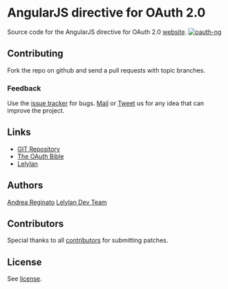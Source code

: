 # AngularJS directive for OAuth 2.0

Source code for the AngularJS directive for OAuth 2.0 [website](http://andreareginato.github.com/oauth-ng).
[![oauth-ng](http://i.imgur.com/C0xCJcr.png)](https://andreareginato.github.com/oauth-ng)


## Contributing

Fork the repo on github and send a pull requests with topic branches.


### Feedback

Use the [issue tracker](http://github.com/andreareginato/oauth-ng/issues) for bugs.
[Mail](mailto:andreareginato@gmail.com) or [Tweet](http://twitter.com/andreareginato)
us for any idea that can improve the project.

## Links

* [GIT Repository](http://github.com/andreareginato/oauth-ng)
* [The OAuth Bible](http://oauthbible.com/)
* [Lelylan](http://lelylan.com)

## Authors

[Andrea Reginato](http://twitter.com/andreareginato)
[Lelylan Dev Team](http://twitter.com/lelylan)

## Contributors

Special thanks to all [contributors](https://github.com/lelylan/lelylan-ng/contributors)
for submitting patches.

## License

See [license](https://github.com/lelylan/lelylan-ng/blob/master/LICENSE.md).
